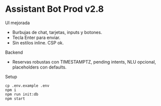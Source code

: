 # Assistant Bot Prod v2.8

UI mejorada
- Burbujas de chat, tarjetas, inputs y botones.
- Tecla Enter para enviar.
- Sin estilos inline. CSP ok.

Backend
- Reservas robustas con TIMESTAMPTZ, pending intents, NLU opcional, placeholders con defaults.

Setup
```
cp .env.example .env
npm i
npm run init:db
npm start
```
